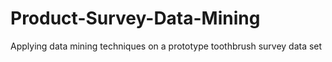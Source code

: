 # Product-Survey-Data-Mining

Applying data mining techniques on a prototype toothbrush survey data set
